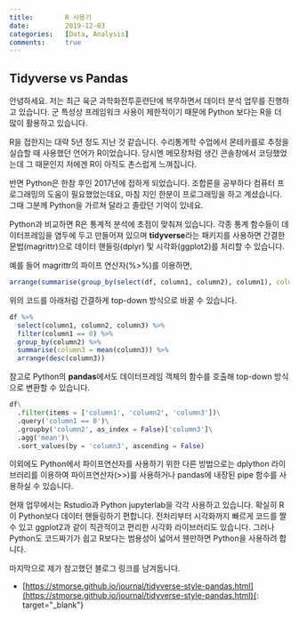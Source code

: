 ```yaml
---
title:        R 사용기
date:         2019-12-03
categories:   [Data, Analysis]
comments:     true
---
```


## Tidyverse vs Pandas

안녕하세요. 저는 최근 육군 과학화전투훈련단에 복무하면서 데이터 분석 업무를 진행하고 있습니다. 군 특성상 프레임워크 사용이 제한적이기 때문에 Python 보다는 R을 더 많이 활용하고 있습니다.

R을 접한지는 대략 5년 정도 지난 것 같습니다. 수리통계학 수업에서 몬테카를로 추정을 실습할 때 사용했던 언어가 R이었습니다. 당시엔 메모장처럼 생긴 콘솔창에서 코딩했었는데 그 때문인지 저에겐 R이 아직도 촌스럽게 느껴집니다.

반면 Python은 한참 후인 2017년에 접하게 되었습니다. 조합론을 공부하다 컴퓨터 프로그래밍의 도움이 필요했었는데요, 마침 지인 한분이 프로그래밍을 하고 계셨습니다. 그때 그분께 Python을 가르쳐 달라고 졸랐던 기억이 있네요.

Python과 비교하면 R은 통계적 분석에 초점이 맞춰져 있습니다. 각종 통계 함수들이 데이터프레임을 염두에 두고 만들어져 있으며 **tidyverse**라는 패키지를 사용하면 간결한 문법(magrittr)으로 데이터 핸들링(dplyr) 및 시각화(ggplot2)를 처리할 수 있습니다.

예를 들어 magrittr의 파이프 연산자(%>%)를 이용하면,

```R
arrange(summarise(group_by(select(df, column1, column2), column1), column2 = mean(column2)), column2)
```

위의 코드를 아래처럼 간결하게 top-down 방식으로 바꿀 수 있습니다.

```R
df %>%
  select(column1, column2, column3) %>%
  filter(column1 == 0) %>%
  group_by(column2) %>%
  summarise(column3 = mean(column3)) %>%
  arrange(desc(column3))
```

참고로 Python의 **pandas**에서도 데이터프레임 객체의 함수를 호출해 top-down 방식으로 변환할 수 있습니다.

```python
df\
  .filter(items = ['column1', 'column2', 'column3'])\
  .query('column1 == 0')\
  .groupby('column2', as_index = False)['column3']\
  .agg('mean')\
  .sort_values(by = 'column3', ascending = False)
```

이외에도 Python에서 파이프연산자를 사용하기 위한 다른 방법으로는 dplython 라이브러리를 이용하여 파이프연산자(>>)를 사용하거나 pandas에 내장된 pipe 함수를 사용하실 수 있습니다.

현재 업무에서는 Rstudio과 Python jupyterlab을 각각 사용하고 있습니다. 확실히 R이 Python보다 데이터 핸들링하기 편합니다. 전처리부터 시각화까지 빠르게 코드를 짤 수 있고 ggplot2과 같이 직관적이고 편리한 시각화 라이브러리도 있습니다. 그러나 Python도 코드짜기가 쉽고 R보다는 범용성이 넓어서 웬만하면 Python을 사용하려 합니다.

마지막으로 제가 참고했던 블로그 링크를 남겨둡니다.
- [https://stmorse.github.io/journal/tidyverse-style-pandas.html](https://stmorse.github.io/journal/tidyverse-style-pandas.html){: target="_blank"}